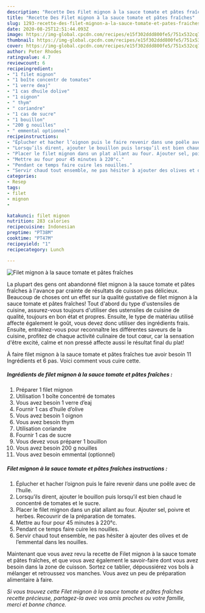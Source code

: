 ```yaml
---
description: "Recette Des Filet mignon à la sauce tomate et pâtes fraîches"
title: "Recette Des Filet mignon à la sauce tomate et pâtes fraîches"
slug: 1293-recette-des-filet-mignon-a-la-sauce-tomate-et-pates-fraiches
date: 2020-08-25T12:51:44.093Z
image: https://img-global.cpcdn.com/recipes/e15f302ddd800fe5/751x532cq70/filet-mignon-a-la-sauce-tomate-et-pates-fraiches-photo-principale-de-la-recette.jpg
thumbnail: https://img-global.cpcdn.com/recipes/e15f302ddd800fe5/751x532cq70/filet-mignon-a-la-sauce-tomate-et-pates-fraiches-photo-principale-de-la-recette.jpg
cover: https://img-global.cpcdn.com/recipes/e15f302ddd800fe5/751x532cq70/filet-mignon-a-la-sauce-tomate-et-pates-fraiches-photo-principale-de-la-recette.jpg
author: Peter Rhodes
ratingvalue: 4.7
reviewcount: 6
recipeingredient:
- "1 filet mignon"
- "1 boîte concentr de tomates"
- "1 verre deaj"
- "1 cas dhuile dolive"
- "1 oignon"
- " thym"
- " coriandre"
- "1 cas de sucre"
- "1 bouillon"
- "200 g nouilles"
- " emmental optionnel"
recipeinstructions:
- "Éplucher et hacher l’oignon puis le faire revenir dans une poêle avec de l’huile."
- "Lorsqu’ils dirent, ajouter le bouillon puis lorsqu’il est bien chaud le concentré de tomates et le sucre."
- "Placer le filet mignon dans un plat allant au four. Ajouter sel, poivre et herbes. Recouvrir de la préparation de tomates."
- "Mettre au four pour 45 minutes à 220°c."
- "Pendant ce temps faire cuire les nouilles."
- "Servir chaud tout ensemble, ne pas hésiter à ajouter des olives et de l’emmental dans les nouilles."
categories:
- Resep
tags:
- filet
- mignon
- 

katakunci: filet mignon  
nutrition: 283 calories
recipecuisine: Indonesian
preptime: "PT38M"
cooktime: "PT47M"
recipeyield: "1"
recipecategory: Lunch

---
```



![Filet mignon à la sauce tomate et pâtes fraîches](https://img-global.cpcdn.com/recipes/e15f302ddd800fe5/751x532cq70/filet-mignon-a-la-sauce-tomate-et-pates-fraiches-photo-principale-de-la-recette.jpg)

La plupart des gens ont abandonné filet mignon à la sauce tomate et pâtes fraîches à l'avance par crainte de résultats de cuisson pas délicieux. Beaucoup de choses ont un effet sur la qualité gustative de filet mignon à la sauce tomate et pâtes fraîches! Tout d'abord du type d'ustensiles de cuisine, assurez-vous toujours d'utiliser des ustensiles de cuisine de qualité, toujours en bon état et propres. Ensuite, le type de matériau utilisé affecte également le goût, vous devez donc utiliser des ingrédients frais. Ensuite, entraînez-vous pour reconnaître les différentes saveurs de la cuisine, profitez de chaque activité culinaire de tout cœur, car la sensation d'être excité, calme et non pressé affecte aussi le résultat final du plat!

<!--inarticleads1-->

À faire filet mignon à la sauce tomate et pâtes fraîches tue avoir besoin 11 Ingrédients et 6 pas. Voici comment vous cuire cette.

##### Ingrédients de filet mignon à la sauce tomate et pâtes fraîches :

1. Préparer 1 filet mignon
1. Utilisation 1 boîte concentré de tomates
1. Vous avez besoin 1 verre d’eaj
1. Fournir 1 cas d’huile d’olive
1. Vous avez besoin 1 oignon
1. Vous avez besoin  thym
1. Utilisation  coriandre
1. Fournir 1 cas de sucre
1. Vous devez vous préparer 1 bouillon
1. Vous avez besoin 200 g nouilles
1. Vous avez besoin  emmental (optionnel)




<!--inarticleads2-->

##### Filet mignon à la sauce tomate et pâtes fraîches instructions :

1. Éplucher et hacher l’oignon puis le faire revenir dans une poêle avec de l’huile.
1. Lorsqu’ils dirent, ajouter le bouillon puis lorsqu’il est bien chaud le concentré de tomates et le sucre.
1. Placer le filet mignon dans un plat allant au four. Ajouter sel, poivre et herbes. Recouvrir de la préparation de tomates.
1. Mettre au four pour 45 minutes à 220°c.
1. Pendant ce temps faire cuire les nouilles.
1. Servir chaud tout ensemble, ne pas hésiter à ajouter des olives et de l’emmental dans les nouilles.




<!--inarticleads1-->

<p>
Maintenant que vous avez revu la recette de Filet mignon à la sauce tomate et pâtes fraîches, et que vous avez également le savoir-faire dont vous avez besoin dans la zone de cuisson. Sortez ce tablier, dépoussiérez vos bols à mélanger et retroussez vos manches. Vous avez un peu de préparation alimentaire à faire.
</p>

<p>
<i>Si vous trouvez cette Filet mignon à la sauce tomate et pâtes fraîches recette précieuse, partagez-la avec vos amis proches ou votre famille, merci et bonne chance.</i>
</p>

